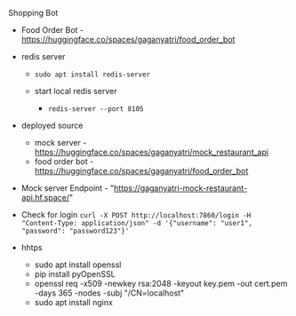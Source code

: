 Shopping Bot 


- Food Order Bot - https://huggingface.co/spaces/gaganyatri/food_order_bot

- redis server 
    - ```sudo apt install redis-server```

    - start local redis server
        - ```redis-server --port 8105```

- deployed source 
    - mock server -     https://huggingface.co/spaces/gaganyatri/mock_restaurant_api
    - food order bot - https://huggingface.co/spaces/gaganyatri/food_order_bot

- Mock server Endpoint -  "https://gaganyatri-mock-restaurant-api.hf.space/" 


- Check for login 
    ```curl -X POST http://localhost:7860/login -H "Content-Type: application/json" -d '{"username": "user1", "password": "password123"}'```


- hhtps
    - sudo apt install openssl
    - pip install pyOpenSSL
    - openssl req -x509 -newkey rsa:2048 -keyout key.pem -out cert.pem -days 365 -nodes -subj "/CN=localhost"
    - sudo apt install nginx